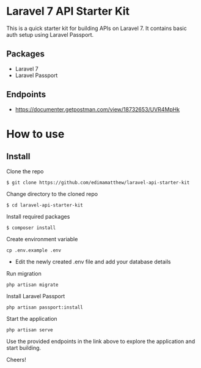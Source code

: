 # Laravel 7 API Starter Kit

This is a quick starter kit for building APIs on Laravel 7. It contains basic auth setup using Laravel Passport.

## Packages
- Laravel 7
- Laravel Passport

## Endpoints
- https://documenter.getpostman.com/view/18732653/UVR4MpHk

# How to use

## Install

Clone the repo
```
$ git clone https://github.com/edimamatthew/laravel-api-starter-kit
```

Change directory to the cloned repo
```
$ cd laravel-api-starter-kit
```

Install required packages
```
$ composer install
```

Create environment variable
```
cp .env.example .env
```
* Edit the newly created .env file and add your database details

Run migration
```
php artisan migrate
```

Install Laravel Passport
```
php artisan passport:install
```

Start the application
```
php artisan serve
```

Use the provided endpoints in the link above to explore the application and start building.

Cheers!